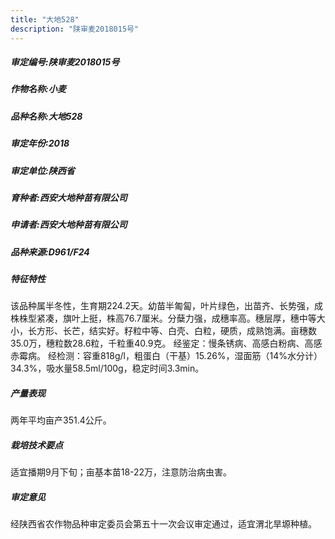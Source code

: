 ```yaml
---
title: "大地528"
description: "陕审麦2018015号"
---
```

##### 审定编号:陕审麦2018015号

##### 作物名称:小麦

##### 品种名称:大地528

##### 审定年份:2018

##### 审定单位:陕西省

##### 育种者:西安大地种苗有限公司

##### 申请者:西安大地种苗有限公司

##### 品种来源:D961/F24

##### 特征特性
该品种属半冬性，生育期224.2天。幼苗半匍匐，叶片绿色，出苗齐、长势强，成株株型紧凑，旗叶上挺，株高76.7厘米。分蘖力强，成穗率高。穗层厚，穗中等大小，长方形、长芒，结实好。籽粒中等、白壳、白粒，硬质，成熟饱满。亩穗数35.0万，穗粒数28.6粒，千粒重40.9克。
经鉴定：慢条锈病、高感白粉病、高感赤霉病。
经检测：容重818g/l，粗蛋白（干基）15.26%，湿面筋（14%水分计）34.3%，吸水量58.5ml/100g，稳定时间3.3min。

##### 产量表现
两年平均亩产351.4公斤。

##### 栽培技术要点
适宜播期9月下旬；亩基本苗18-22万，注意防治病虫害。

##### 审定意见
经陕西省农作物品种审定委员会第五十一次会议审定通过，适宜渭北旱塬种植。
